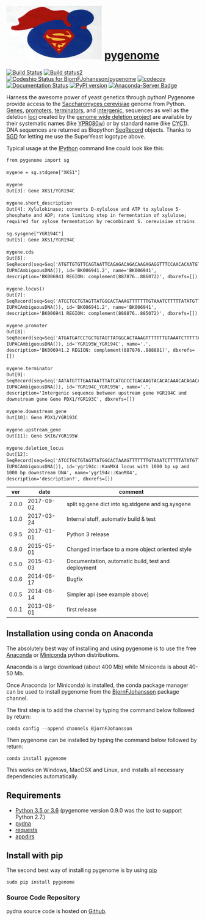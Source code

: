 # [![icon](SuperYeast.jpg)](http://www.yeastgenome.org/) [pygenome](https://pypi.python.org/pypi/pygenome)

[![Build Status](https://travis-ci.org/BjornFJohansson/pygenome.svg?branch=master)](https://travis-ci.org/BjornFJohansson/pygenome)
[![Build status2](https://ci.appveyor.com/api/projects/status/aplxufiixw124dvr?svg=true)](https://ci.appveyor.com/project/BjornFJohansson/pygenome)
[![Codeship Status for BjornFJohansson/pygenome](https://app.codeship.com/projects/f461d290-71e3-0135-828b-52ef08dd0262/status?branch=master)](https://app.codeship.com/projects/243478)
[![codecov](https://codecov.io/gh/BjornFJohansson/pygenome/branch/master/graph/badge.svg)](https://codecov.io/gh/BjornFJohansson/pygenome)
[![Documentation Status](https://readthedocs.org/projects/pygenome/badge/?version=latest)](http://pygenome.readthedocs.io/en/latest/?badge=latest)
[![PyPI version](https://badge.fury.io/py/pygenome.svg)](https://badge.fury.io/py/pygenome)
[![Anaconda-Server Badge](https://anaconda.org/bjornfjohansson/pygenome/badges/version.svg)](https://anaconda.org/bjornfjohansson/pygenome)

Harness the awesome power of yeast genetics through python! Pygenome provide access to the [Saccharomyces cerevisiae](https://microbewiki.kenyon.edu/index.php/Saccharomyces_cerevisiae)
genome from Python. [Genes](http://en.wikipedia.org/wiki/Gene),
[promoters](http://en.wikipedia.org/wiki/Promoter_(genetics)),
[terminators](http://en.wikipedia.org/wiki/Terminator_(genetics)), and
[intergenic](http://en.wikipedia.org/wiki/Intergenic_region), sequences
as well as the deletion [loci](http://en.wikipedia.org/wiki/Locus_(genetics)) created by the
[genome wide deletion project](http://www-sequence.stanford.edu/group/yeast_deletion_project/deletions3.html)
are available by their systematic names (like [YPR080w](http://www.yeastgenome.org/locus/S000006284/overview)) or by
standard name (like [CYC1](http://www.yeastgenome.org/locus/S000003809/overview)). DNA
sequences are returned as Biopython
[SeqRecord](http://biopython.org/wiki/SeqRecord) objects. Thanks to [SGD](http://www.yeastgenome.org/) for letting me use the SuperYeast logotype above.

Typical usage at the [IPython](http://ipython.org/) command line could look like this:

    from pygenome import sg

    mygene = sg.stdgene["XKS1"]

    mygene
    Out[3]: Gene XKS1/YGR194C

    mygene.short_description
    Out[4]: Xylulokinase; converts D-xylulose and ATP to xylulose 5-phosphate and ADP; rate limiting step in fermentation of xylulose; required for xylose fermentation by recombinant S. cerevisiae strains

    sg.sysgene["YGR194C"]
    Out[5]: Gene XKS1/YGR194C

    mygene.cds
    Out[6]: SeqRecord(seq=Seq('ATGTTGTGTTCAGTAATTCAGAGACAGACAAGAGAGGTTTCCAACACAATGTCT...TAA', IUPACAmbiguousDNA()), id='BK006941.2', name='BK006941', description='BK006941 REGION: complement(887876..886072)', dbxrefs=[])

    mygene.locus()
    Out[7]: SeqRecord(seq=Seq('ATCCTGCTGTAGTTATGGCACTAAAGTTTTTTTGTAAATCTTTTTATATGTTAA...GAA', IUPACAmbiguousDNA()), id='BK006941.2', name='BK006941', description='BK006941 REGION: complement(888876..885072)', dbxrefs=[])

    mygene.promoter
    Out[8]: SeqRecord(seq=Seq('ATGATGATCCTGCTGTAGTTATGGCACTAAAGTTTTTTTGTAAATCTTTTTATA...TTA', IUPACAmbiguousDNA()), id='YGR195W_YGR194C', name='.', description='BK006941.2 REGION: complement(887876..888881)', dbxrefs=[])

    mygene.terminator
    Out[9]: SeqRecord(seq=Seq('AATATGTTTGAATAATTTATCATGCCCTGACAAGTACACACAAACACAGACACA...AAA', IUPACAmbiguousDNA()), id='YGR194C_YGR195W', name='.', description='Intergenic sequence between upstream gene YGR194C and downstream gene Gene PDX1/YGR193C', dbxrefs=[])

    mygene.downstream_gene
    Out[10]: Gene PDX1/YGR193C

    mygene.upstream_gene
    Out[11]: Gene SKI6/YGR195W

    mygene.deletion_locus
    Out[12]: SeqRecord(seq=Seq('ATCCTGCTGTAGTTATGGCACTAAAGTTTTTTTGTAAATCTTTTTATATGTTAA...GAA', IUPACAmbiguousDNA()), id='ygr194c::KanMX4 locus with 1000 bp up and 1000 bp downstream DNA', name='ygr194c::KanMX4', description='description?', dbxrefs=[])

| ver   | date       | comment                                             |
|-------|------------|-----------------------------------------------------|
| 2.0.0 | 2017-09-02 | split sg.gene dict into sg.stdgene and sg.sysgene   |
| 1.0.0 | 2017-03-24 | Internal stuff, automativ build & test              |
| 0.9.5 | 2017-01-01 | Python 3 release                                    |
| 0.9.0 | 2015-05-01 | Changed interface to a more object oriented style   |
| 0.5.0 | 2015-03-03 | Documentation, automatic build, test and deployment |
| 0.0.6 | 2014-06-17 | Bugfix                                              |
| 0.0.5 | 2014-06-14 | Simpler api (see example above)                     |
| 0.0.1 | 2013-08-01 | first release                                       |

## Installation using conda on Anaconda

The absolutely best way of installing and using pygenome is to use the 
free [Anaconda](https://store.continuum.io/cshop/anaconda) or [Miniconda](http://conda.pydata.org/miniconda.html) python distributions.

Anaconda is a large download (about 400 Mb) while Miniconda is about 40-50 Mb. 

Once Anaconda (or Miniconda) is installed, the conda package manager can be used to install pygenome 
from the [BjornFJohansson](https://anaconda.org/bjornfjohansson) package channel.

The first step is to add the channel by typing the command below followed by return:

    conda config --append channels BjornFJohansson

Then pygenome can be installed by typing the command below followed by return:

    conda install pygenome

This works on Windows, MacOSX and Linux, and installs all necessary dependencies automatically.

## Requirements

- [Python 3.5 or 3.6](http://www.python.org) (pygenome version 0.9.0 was the last to support Python 2.7.)
- [pydna](http://pypi.python.org/pypi/pydna)
- [requests](http://pypi.python.org/pypi/requests)
- [appdirs](https://pypi.python.org/pypi/appdirs)

## Install with pip

The second best way of installing pygenome is by using
[pip](https://packaging.python.org/en/latest/installing.html#installing-from-pypi)

    sudo pip install pygenome

### Source Code Repository

pydna source code is hosted on [Github](https://github.com/BjornFJohansson/pygenome).
